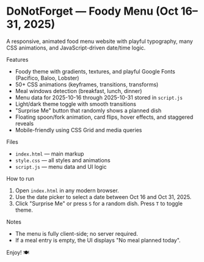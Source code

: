 # DoNotForget — Foody Menu (Oct 16–31, 2025)

A responsive, animated food menu website with playful typography, many CSS animations, and JavaScript-driven date/time logic.

Features
- Foody theme with gradients, textures, and playful Google Fonts (Pacifico, Baloo, Lobster)
- 50+ CSS animations (keyframes, transitions, transforms)
- Meal windows detection (breakfast, lunch, dinner)
- Menu data for 2025-10-16 through 2025-10-31 stored in `script.js`
- Light/dark theme toggle with smooth transitions
- "Surprise Me" button that randomly shows a planned dish
- Floating spoon/fork animation, card flips, hover effects, and staggered reveals
- Mobile-friendly using CSS Grid and media queries

Files
- `index.html` — main markup
- `style.css` — all styles and animations
- `script.js` — menu data and UI logic

How to run
1. Open `index.html` in any modern browser.
2. Use the date picker to select a date between Oct 16 and Oct 31, 2025.
3. Click "Surprise Me" or press `S` for a random dish. Press `T` to toggle theme.

Notes
- The menu is fully client-side; no server required.
- If a meal entry is empty, the UI displays "No meal planned today".

Enjoy! 🍽

